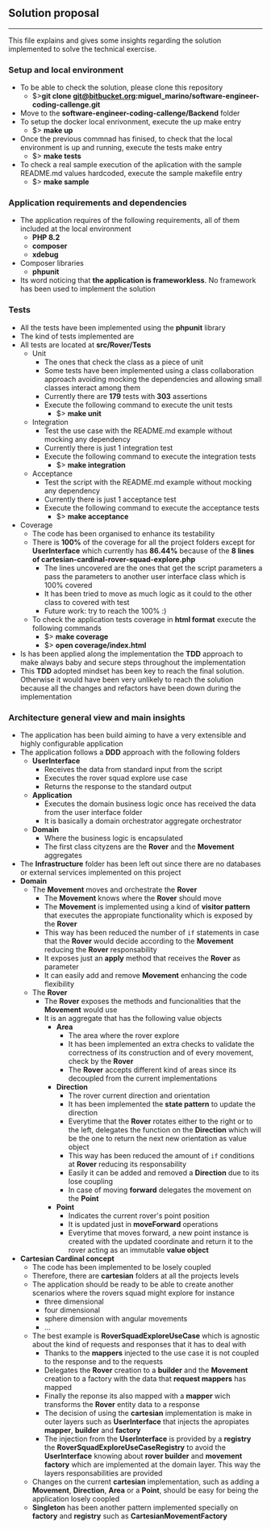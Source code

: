## Solution proposal
---

This file explains and gives some insights regarding the solution implemented to solve the technical exercise.

### Setup and local environment
- To be able to check the solution, please clone this repository
    - $>**git clone git@bitbucket.org:miguel_marino/software-engineer-coding-callenge.git**
- Move to the **software-engineer-coding-callenge/Backend** folder   
- To setup the docker local enrivonment, execute the up make entry
    - $> **make up**
- Once the previous commnad has finised, to check that the local environment is up and running, execute the tests make entry
    - $> **make tests**
- To check a real sample execution of the aplication with the sample README.md values hardcoded, execute the sample makefile entry
    - $> **make sample**

### Application requirements and dependencies
- The application requires of the following requirements, all of them included at the local environment
    - **PHP 8.2**
    - **composer**
    - **xdebug**
- Composer libraries
    - **phpunit**
- Its word noticing that **the application is frameworkless**. No framework has been used to implement the solution

### Tests
- All the tests have been implemented using the **phpunit** library
- The kind of tests implemented are
- All tests are located at **src/Rover/Tests**
    - Unit
        - The ones that check the class as a piece of unit
        - Some tests have been implemented using a class collaboration approach avoiding mocking the dependencies and allowing small classes interact among them
        - Currently there are **179** tests with **303** assertions
        - Execute the following command to execute the unit tests
            - $> **make unit**
    - Integration
        - Test the use case with the README.md example without mocking any dependency
        - Currently there is just 1 integration test
        - Execute the following command to execute the integration tests
            - $> **make integration**
    - Acceptance
        - Test the script with the README.md example without mocking any dependency
        - Currently there is just 1 acceptance test
        - Execute the following command to execute the acceptance tests
            - $> **make acceptance**
- Coverage
    - The code has been organised to enhance its testability
    - There is **100%** of the coverage for all the project folders except for **UserInterface** which currently has **86.44%** because of the **8 lines of cartesian-cardinal-rover-squad-explore.php**
        - The lines uncovered are the ones that get the script parameters a pass the parameters to another user interface class which is 100% covered
        - It has been tried to move as much logic as it could to the other class to covered with test
        - Future work: try to reach the 100% :)
    - To check the application tests coverage in **html format** execute the following commands
        - $> **make coverage**
        - $> **open coverage/index.html**
- Is has been applied along the implementation the **TDD** approach to make always baby and secure steps throughout the implementation
- This **TDD** adopted mindset has been key to reach the final solution. Otherwise it would have been very unlikely to reach the solution because all the changes and refactors have been down during the implementation
### Architecture general view and main insights
- The application has been build aiming to have a very extensible and highly configurable application
- The application follows a **DDD** approach with the following folders
    - **UserInterface**
        - Receives the data from standard input from the script
        - Executes the rover squad explore use case
        - Returns the response to the standard output
    - **Application**
        - Executes the domain business logic once has received the data from the user interface folder
        - It is basically a domain orchestrator aggregate orchestrator
    - **Domain**
        - Where the business logic is encapsulated
        - The first class cityzens are the **Rover** and the **Movement** aggregates
- The **Infrastructure** folder has been left out since there are no databases or external services implemented on this project
- **Domain**
    - The **Movement** moves and orchestrate the **Rover**
        - The **Movement** knows where the **Rover** should move
        - The **Movement** is implemented using a kind of **visitor pattern** that executes the appropiate functionality which is exposed by the **Rover**
        - This way has been reduced the number of `if` statements in case that the **Rover** would decide according to the **Movement** reducing the **Rover** responsability
        - It exposes just an **apply** method that receives the **Rover** as parameter
        - It can easily add and remove **Movement** enhancing the code flexibility
    - The **Rover**
        - The **Rover** exposes the methods and funcionalities that the **Movement** would use
        - It is an aggregate that has the following value objects
            - **Area**
                - The area where the rover explore
                - It has been implemented an extra checks to validate the correctness of its construction and of every movement, check by the **Rover**
                - The **Rover** accepts different kind of areas since its decoupled from the current implementations 
            - **Direction**
                - The rover current direction and orientation
                - It has been implemented the **state pattern** to update the direction
                - Everytime that the **Rover** rotates either to the right or to the left, delegates the function on the **Direction** which will be the one to return the next new orientation as value object
                - This way has been reduced the amount of `if` conditions at **Rover** reducing its responsability
                - Easily it can be added and removed a **Direction** due to its lose coupling
                - In case of moving **forward** delegates the movement on the **Point**
            - **Point**
                - Indicates the current rover's point position
                - It is updated just in **moveForward** operations
                - Everytime that moves forward, a new point instance is created with the updated coordinate and return it to the rover acting as an immutable **value object**
- **Cartesian Cardinal concept**
    - The code has been implemented to be losely coupled
    - Therefore, there are **cartesian** folders at all the projects levels
    - The application should be ready to be able to create another scenarios where the rovers squad might explore for instance
        - three dimensional
        - four dimensional
        - sphere dimension with angular movements
        - ...
    - The best example is **RoverSquadExploreUseCase** which is agnostic about the kind of requests and responses that it has to deal with
        - Thanks to the **mappers** injected to the use case it is not coupled to the response and to the requests
        - Delegates the **Rover** creation to a **builder** and the **Movement** creation to a factory with the data that **request mappers** has mapped
        - Finally the reponse its also mapped with a **mapper** wich transforms the **Rover** entity data to a response
        - The decision of using the **cartesian** implementation is make in outer layers such as **UserInterface** that injects the apropiates **mapper**, **builder** and **factory**
        - The injection from the **UserInterface** is provided by a **registry** the **RoverSquadExploreUseCaseRegistry** to avoid the **UserInterface** knowing about **rover builder** and **movement factory** which are implemented at the domain layer. This way the layers responsabilities are provided
    - Changes on the current **cartesian** implementation, such as adding a **Movement**, **Direction**, **Area** or a **Point**, should be easy for being the application losely coopled
    - **Singleton** has been another pattern implemented specially on **factory** and **registry** such as **CartesianMovementFactory**
